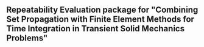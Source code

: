 ## Repeatability Evaluation package for "Combining Set Propagation with Finite Element Methods for Time Integration in Transient Solid Mechanics Problems"
